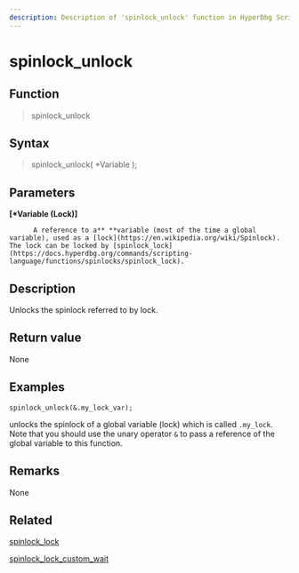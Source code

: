 ```yaml
---
description: Description of 'spinlock_unlock' function in HyperDbg Scripts
---
```


# spinlock_unlock

## Function

> spinlock_unlock

## Syntax

> spinlock_unlock( \*Variable );

## Parameters

**\[\*Variable (Lock)]**

          A reference to a** **variable (most of the time a global variable), used as a [lock](https://en.wikipedia.org/wiki/Spinlock). The lock can be locked by [spinlock_lock](https://docs.hyperdbg.org/commands/scripting-language/functions/spinlocks/spinlock_lock).

## Description

Unlocks the spinlock referred to by lock.

## Return value

None

## Examples

`spinlock_unlock(&.my_lock_var);`

unlocks the spinlock of a global variable (lock) which is called `.my_lock`. Note that you should use the unary operator `&` to pass a reference of the global variable to this function.

## **Remarks**

None

## Related

[spinlock_lock](https://docs.hyperdbg.org/commands/scripting-language/functions/spinlocks/spinlock_lock)

[spinlock_lock_custom_wait](https://docs.hyperdbg.org/commands/scripting-language/functions/spinlocks/spinlock_lock_custom_wait)
